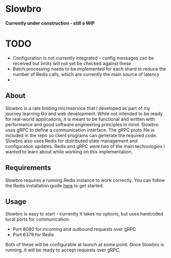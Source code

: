 # Slowbro

**Currently under construction - still a WIP**

# TODO
- Configuration is not currently integrated - config messages can be received but limits will not yet be checked against these
- Batch processing needs to be implemented for each shard to reduce the number of Redis calls, which are currently the main source of latency
- 

## About
Slowbro is a rate limiting microservice that I developed as part of my journey learning Go and web development. 
While not intended to be ready for real-world applicaitons, it is meant to be functional and written with performance and good software engineering principles in mind.
Slowbro uses gRPC to define a communication interface. The gRPC proto file is included in the repo so client programs can generate the required code. 
Slowbro also uses Redis for distributed state management and configuration updates. Redis and gRPC were two of the main technologies I wanted to learn about while working on this implementation.

## Requirements
Slowbro requires a running Redis instance to work correctly. You can follow the Redis installation guide [here](https://redis.io/docs/latest/operate/oss_and_stack/install/install-stack/) to get started.

## Usage 
Slowbro is easy to start - currently it takes no options, but uses hardcoded local ports for communication:
- Port 8080 for incoming and outbound requests over gRPC
- Port 6379 for Redis

Both of these will be configurable at launch at some point. Once Slowbro is running, it will be ready to accept requests over gRPC.
